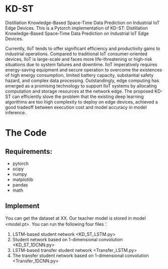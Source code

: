 # KD-ST
Distillation Knowledge-Based Space-Time Data Prediction on Industrial IoT Edge Devices.
This is a Pytorch implementation of KD-ST: Distillation Knowledge-Based Space-Time Data Prediction on Industrial IoT Edge Devices.

Currently, IIoT tends to offer significant efficiency and productivity gains to industrial operations. 
Compared to traditional IoT consumer-oriented devices, IIoT is large-scale and faces more life-threatening or high-risk situations due to system failures and downtime. 
IIoT imperatively requires energy-saving equipment and secure operation to overcome the existences of high energy consumption, 
limited battery capacity, substantial safety hazard, and complex data processing. 
Outstandingly, edge computing has emerged as a promising technology to support IIoT systems by allocating computation and storage resources at the network edge. 
The proposed KD-ST can efficiently slove the problem that the existing deep learning algorithms are too high complexity to deploy on edge devices, 
achieved a good tradeoff between execution cost and model accuracy in model inference.


# The Code
## Requirements:
* pytorch
* scipy
* numpy
* matplotlib
* pandas
* math

## Implement
You can get the dataset at XX.
Our teacher model is stored in model <model.pt>.
You can run the following four files：
1. LSTM-based student network <KD_ST_LSTM.py>
2. Student network based on 1-dimensional convolution <KD_ST_1DCNN.py>
3. LSTM-based transfer student network <Transfer_LSTM.py>
4. The transfer student network based on 1-dimensional convolution <Transfer_1DCNN.py>
